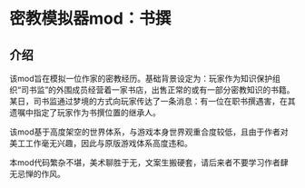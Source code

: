 # 密教模拟器mod：书撰

## 介绍
该mod旨在模拟一位作家的密教经历。基础背景设定为：玩家作为知识保护组织“司书监”的外围成员经营着一家书店，出售正常的或有一部分密教知识的书籍。
某日，司书监通过梦境的方式向玩家传达了一条消息：有一位在职书撰遇害，在其遗嘱中指定了玩家作为书撰位置的继承人。

该mod基于高度架空的世界体系，与游戏本身世界观重合度较低，且由于作者对美工工作毫无兴趣，因此与原版游戏体系高度违和。

本mod代码繁杂不堪，美术聊胜于无，文案生搬硬套，请后来者不要学习作者肆无忌惮的作风。
